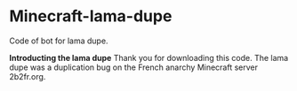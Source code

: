 # Minecraft-lama-dupe
Code of bot for lama dupe.

**Introducting the lama dupe**
Thank you for downloading this code. The lama dupe was a duplication bug on the French anarchy Minecraft server 2b2fr.org.
